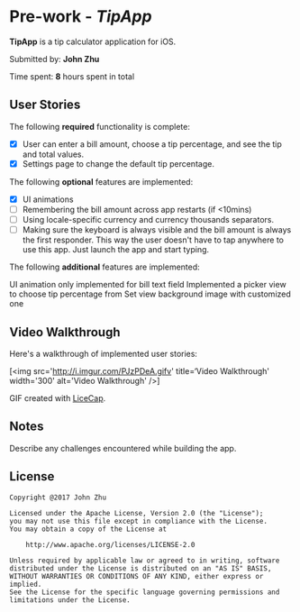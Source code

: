# Pre-work - *TipApp*

**TipApp** is a tip calculator application for iOS.

Submitted by: **John Zhu**

Time spent: **8** hours spent in total

## User Stories

The following **required** functionality is complete:

* [x] User can enter a bill amount, choose a tip percentage, and see the tip and total values.
* [x] Settings page to change the default tip percentage.

The following **optional** features are implemented:
* [x] UI animations
* [ ] Remembering the bill amount across app restarts (if <10mins)
* [ ] Using locale-specific currency and currency thousands separators.
* [ ] Making sure the keyboard is always visible and the bill amount is always the first responder. This way the user doesn't have to tap anywhere to use this app. Just launch the app and start typing.

The following **additional** features are implemented:

UI  animation only implemented for bill text field
Implemented a picker view to choose tip percentage from
Set view background image with customized one

## Video Walkthrough 

Here's a walkthrough of implemented user stories:

[<img src='http://i.imgur.com/PJzPDeA.gifv' title=‘Video Walkthrough' width='300' alt='Video Walkthrough' />]

GIF created with [LiceCap](http://www.cockos.com/licecap/).

## Notes

Describe any challenges encountered while building the app.

## License

    Copyright @2017 John Zhu

    Licensed under the Apache License, Version 2.0 (the "License");
    you may not use this file except in compliance with the License.
    You may obtain a copy of the License at

        http://www.apache.org/licenses/LICENSE-2.0

    Unless required by applicable law or agreed to in writing, software
    distributed under the License is distributed on an "AS IS" BASIS,
    WITHOUT WARRANTIES OR CONDITIONS OF ANY KIND, either express or implied.
    See the License for the specific language governing permissions and
    limitations under the License.
